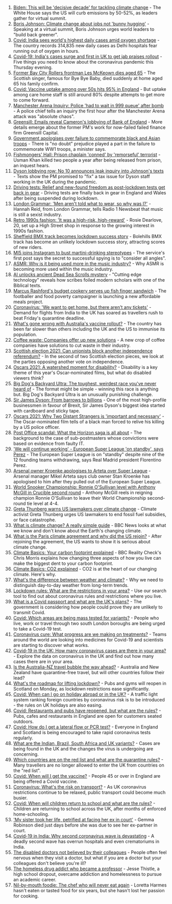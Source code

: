 1. [Biden: This will be 'decisive decade' for tackling climate change](https://www.bbc.co.uk/news/science-environment-56837927) - The White House says the US will curb emissions by 50-52%, as leaders gather for virtual summit.
2. [Boris Johnson: Climate change about jobs not 'bunny hugging'](https://www.bbc.co.uk/news/uk-politics-56843367) - Speaking at a virtual summit, Boris Johnson urges world leaders to "build back greener".
3. [Covid: India sees world's highest daily cases amid oxygen shortage](https://www.bbc.co.uk/news/world-asia-india-56826645) - The country records 314,835 new daily cases as Delhi hospitals fear running out of oxygen in hours.
4. [Covid-19: India's cases surge and first in UK to get jab praises rollout](https://www.bbc.co.uk/news/uk-56844943) - Five things you need to know about the coronavirus pandemic this Thursday evening.
5. [Former Bay City Rollers frontman Les McKeown dies aged 65](https://www.bbc.co.uk/news/entertainment-arts-56848233) - The Scottish singer, famous for Bye Bye Baby, died suddenly at home aged 65 his family confirm.
6. [Covid: Vaccine uptake among over 50s hits 95% in England](https://www.bbc.co.uk/news/health-56849874) - But uptake among care home staff is still around 80% despite attempts to get more to come forward.
7. [Manchester Arena Inquiry: Police 'had to wait in 999 queue' after bomb](https://www.bbc.co.uk/news/uk-england-manchester-56845557) - A police chief tells an inquiry the first hour after the Manchester Arena attack was "absolute chaos".
8. [Greensill: Emails reveal Cameron's lobbying of Bank of England](https://www.bbc.co.uk/news/uk-politics-56843359) - More details emerge about the former PM's work for now-failed failed finance firm Greensill Capital.
9. [Government apologises over failure to commemorate black and Asian troops](https://www.bbc.co.uk/news/uk-56840131) - There is "no doubt" prejudice played a part in the failure to commemorate WW1 troops, a minister says.
10. [Fishmongers' Hall: Prison chaplain 'conned' by 'remorseful' terrorist](https://www.bbc.co.uk/news/uk-england-london-56844502) - Usman Khan killed two people a year after being released from prison, an inquest hears.
11. [Dyson lobbying row: No 10 announces leak inquiry into Johnson's texts](https://www.bbc.co.uk/news/uk-politics-56843363) - Texts show the PM promised to "fix" a tax issue for Dyson staff working in the UK during the pandemic.
12. [Driving tests: Relief and new-found freedom as post-lockdown tests get back in gear](https://www.bbc.co.uk/news/newsbeat-56847378) - Driving tests are finally back in gear in England and Wales after being suspended during lockdown.
13. [London Grammar: 'Men aren't told what to wear, so why was I?'](https://www.bbc.co.uk/news/newsbeat-56800957) - Hannah Reid, from London Grammar, tells Radio 1 Newsbeat that music is still a sexist industry.
14. [Retro 1990s fashion: 'It was a high-risk, high-reward'](https://www.bbc.co.uk/news/uk-england-norfolk-56847088) - Rosie Dearlove, 20, set up a High Street shop in response to the growing interest in 1990s fashion.
15. [Sheffield BMX track becomes lockdown success story](https://www.bbc.co.uk/news/uk-england-south-yorkshire-56814250) - Bolehills BMX track has become an unlikely lockdown success story, attracting scores of new riders.
16. [MI5 joins Instagram to bust martini-drinking stereotypes](https://www.bbc.co.uk/news/uk-56840811) - The service's first post says the secret to successful spying is to "consider all angles".
17. [ASMR: Why is it being used more in the music industry?](https://www.bbc.co.uk/news/entertainment-arts-56837707) - Why ASMR is becoming more used within the music industry.
18. [AI unlocks ancient Dead Sea Scrolls mystery](https://www.bbc.co.uk/news/world-middle-east-56842712) - "Cutting edge technology" reveals how scribes foiled modern scholars with one of the Biblical texts.
19. [Marcus Rashford's budget cookery serves up fish finger sandwich](https://www.bbc.co.uk/news/education-56825700) - The footballer and food poverty campaigner is launching a new affordable meals project.
20. [Coronavirus: 'We want to get home, but there aren't any tickets'](https://www.bbc.co.uk/news/business-56846968) - Demand for flights from India to the UK has soared as travellers rush to beat Friday's quarantine deadline.
21. [What's gone wrong with Australia's vaccine rollout?](https://www.bbc.co.uk/news/world-australia-56825920) - The country has been far slower than others including the UK and the US to immunise its population.
22. [Coffee waste: Companies offer up new solutions](https://www.bbc.co.uk/news/business-56582456) - A new crop of coffee companies have solutions to cut waste in their industry.
23. [Scottish election 2021: Can unionists block another independence referendum?](https://www.bbc.co.uk/news/uk-scotland-scotland-politics-56835961) - In the second of two Scottish election pieces, we look at the parties opposing another vote on independence.
24. [Oscars 2021: A watershed moment for disability?](https://www.bbc.co.uk/news/entertainment-arts-56825190) - Disability is a key theme of this year's Oscar-nominated films, but what do disabled viewers think?
25. [Big Dog's Backyard Ultra: The toughest, weirdest race you've never heard of](https://www.bbc.co.uk/sport/56720358) - The format might be simple - winning this race is anything but. Big Dog's Backyard Ultra is an unusually punishing challenge.
26. [Sir James Dyson: From barrows to billions](https://www.bbc.co.uk/news/business-46149743) - One of the most high-profile businessmen in favour of Brexit, Sir James Dyson's biggest idea started with cardboard and sticky tape.
27. [Oscars 2021: Why Two Distant Strangers is 'important and necessary'](https://www.bbc.co.uk/news/entertainment-arts-56813176) - The Oscar-nominated film tells of a black man forced to relive his killing by a US police officer.
28. [Post Office scandal: What the Horizon saga is all about](https://www.bbc.co.uk/news/business-56718036) - The background to the case of sub-postmasters whose convictions were based on evidence from faulty IT.
29. ['We will continue working' - European Super League 'on standby', says Perez](https://www.bbc.co.uk/sport/football/56842442) - The European Super League is on "standby" despite nine of the 12 founding teams withdrawing, says Real Madrid president Florentino Perez.
30. [Arsenal owner Kroenke apologises to Arteta over Super League](https://www.bbc.co.uk/sport/football/56845861) - Arsenal manager Mikel Arteta says club owner Stan Kroenke has apologised to him after they pulled out of the European Super League.
31. [World Snooker Championship: Ronnie O'Sullivan level with Anthony McGill in Crucible second round](https://www.bbc.co.uk/sport/snooker/56838605) - Anthony McGill reels in reigning champion Ronnie O'Sullivan to leave their World Championship second-round tie level at 4-4.
32. [Greta Thunberg warns US lawmakers over climate change](https://www.bbc.co.uk/news/world-us-canada-56851915) - Climate activist Greta Thunberg urges US lawmakers to end fossil fuel subsidies, or face catastrophe.
33. [What is climate change? A really simple guide](https://www.bbc.co.uk/news/science-environment-24021772) - BBC News looks at what we know and don't know about the Earth's changing climate.
34. [What is the Paris climate agreement and why did the US rejoin?](https://www.bbc.co.uk/news/science-environment-35073297) - After rejoining the agreement, the US wants to show it is serious about climate change.
35. [Climate Basics: Your carbon footprint explained](https://www.bbc.co.uk/news/science-environment-56822950) - BBC Reality Check's Chris Morris explains how changing three aspects of how you live can make the biggest dent to your carbon footprint.
36. [Climate Basics: CO2 explained](https://www.bbc.co.uk/news/science-environment-52926683) - CO2 is at the heart of our changing climate. Here's why.
37. [What's the difference between weather and climate?](https://www.bbc.co.uk/news/science-environment-53608338) - Why we need to distinguish day-to-day weather from long-term trends.
38. [Lockdown rules: What are the restrictions in your area?](https://www.bbc.co.uk/news/uk-54373904) - Use our search tool to find out about coronavirus rules and restrictions where you live.
39. [What is a Covid passport and what are the UK's plans?](https://www.bbc.co.uk/news/explainers-55718553) - The government is considering how people could prove they are unlikely to transmit Covid.
40. [Covid: Which areas are being mass tested for variants?](https://www.bbc.co.uk/news/explainers-54872039) - People who live, work or travel through two south London boroughs are being urged to take a Covid-19 test.
41. [Coronavirus cure: What progress are we making on treatments?](https://www.bbc.co.uk/news/health-52354520) - Teams around the world are looking into medicines for Covid-19 and scientists are starting to discover what works.
42. [Covid-19 in the UK: How many coronavirus cases are there in your area?](https://www.bbc.co.uk/news/uk-51768274) - Explore the data on coronavirus in the UK and find out how many cases there are in your area.
43. [Is the Australia-NZ travel bubble the way ahead?](https://www.bbc.co.uk/news/business-56796943) - Australia and New Zealand have quarantine-free travel, but will other countries follow their lead?
44. [What's the roadmap for lifting lockdown?](https://www.bbc.co.uk/news/explainers-52530518) - Pubs and gyms will reopen in Scotland on Monday, as lockdown restrictions ease significantly.
45. [Covid: When can I go on holiday abroad or in the UK?](https://www.bbc.co.uk/news/explainers-52646738) - A traffic light system ranking foreign countries by coronavirus risk is to be introduced - the rules on UK holidays are also easing.
46. [Covid: Restaurants and pubs have reopened, but what are the rules?](https://www.bbc.co.uk/news/business-52977388) - Pubs, cafes and restaurants in England are open for customers seated outdoors.
47. [Covid: How do I get a lateral flow or PCR test?](https://www.bbc.co.uk/news/health-51943612) - Everyone in England and Scotland is being encouraged to take rapid coronavirus tests regularly.
48. [What are the Indian, Brazil, South Africa and UK variants?](https://www.bbc.co.uk/news/health-55659820) - Cases are being found in the UK and the changes the virus is undergoing are concerning.
49. [Which countries are on the red list and what are the quarantine rules?](https://www.bbc.co.uk/news/explainers-52544307) - Many travellers are no longer allowed to enter the UK from countries on the "red list".
50. [Covid: When will I get the vaccine?](https://www.bbc.co.uk/news/health-55045639) - People 45 or over in England are being offered a Covid vaccine.
51. [Coronavirus: What's the risk on transport?](https://www.bbc.co.uk/news/health-51736185) - As UK coronavirus restrictions continue to be relaxed, public transport could become much busier.
52. [Covid: When will children return to school and what are the rules?](https://www.bbc.co.uk/news/education-51643556) - Children are returning to school across the UK, after months of enforced home-schooling.
53. ['My sister took her life, petrified at facing her ex in court'](https://www.bbc.co.uk/news/uk-56539465) - Gemma Robinson died just days before she was due to see her ex-partner in court.
54. [Covid-19 in India: Why second coronavirus wave is devastating](https://www.bbc.co.uk/news/world-asia-india-56811315) - A deadly second wave has overrun hospitals and even crematoriums in India.
55. [The disabled doctors not believed by their colleagues](https://www.bbc.co.uk/news/disability-56244376) - People often feel nervous when they visit a doctor, but what if you are a doctor but your colleagues don't believe you're ill?
56. [The homeless drug addict who became a professor](https://www.bbc.co.uk/news/stories-55559382) - Jesse Thistle, a high school dropout, overcame addiction and homelessness to pursue an academic career.
57. [Nil-by-mouth foodie: The chef who will never eat again](https://www.bbc.co.uk/news/stories-56688582) - Loretta Harmes hasn't eaten or tasted food for six years, but she hasn't lost her passion for cooking.
